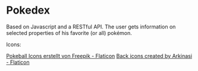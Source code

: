 # Pokedex

Based on Javascript and a RESTful API.
The user gets information on selected properties of his favorite (or all) pokémon.

Icons:

<a href="https://www.flaticon.com/de/kostenlose-icons/pokeball" title="pokeball Icons">Pokeball Icons erstellt von Freepik - Flaticon</a>
<a href="https://www.flaticon.com/free-icons/back" title="back icons">Back icons created by Arkinasi - Flaticon</a>
